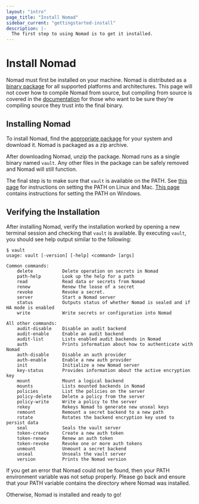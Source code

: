 ```yaml
---
layout: "intro"
page_title: "Install Nomad"
sidebar_current: "gettingstarted-install"
description: |-
  The first step to using Nomad is to get it installed.
---
```


# Install Nomad

Nomad must first be installed on your machine. Nomad is distributed as
a [binary package](/downloads.html) for all supported platforms and
architectures. This page will not cover how to compile Nomad from source,
but compiling from source is covered in the [documentation](/docs/install/index.html)
for those who want to be sure they're compiling source they trust into
the final binary.

## Installing Nomad

To install Nomad, find the [appropriate package](/downloads.html) for
your system and download it. Nomad is packaged as a zip archive.

After downloading Nomad, unzip the package. Nomad runs as a single binary
named `vault`. Any other files in the package can be safely removed and
Nomad will still function.

The final step is to make sure that `vault` is available on the PATH.
See [this page](http://stackoverflow.com/questions/14637979/how-to-permanently-set-path-on-linux)
for instructions on setting the PATH on Linux and Mac.
[This page](http://stackoverflow.com/questions/1618280/where-can-i-set-path-to-make-exe-on-windows)
contains instructions for setting the PATH on Windows.

## Verifying the Installation

After installing Nomad, verify the installation worked by opening a new
terminal session and checking that `vault` is available. By executing
`vault`, you should see help output similar to the following:

```
$ vault
usage: vault [-version] [-help] <command> [args]

Common commands:
    delete           Delete operation on secrets in Nomad
    path-help        Look up the help for a path
    read             Read data or secrets from Nomad
    renew            Renew the lease of a secret
    revoke           Revoke a secret.
    server           Start a Nomad server
    status           Outputs status of whether Nomad is sealed and if HA mode is enabled
    write            Write secrets or configuration into Nomad

All other commands:
    audit-disable    Disable an audit backend
    audit-enable     Enable an audit backend
    audit-list       Lists enabled audit backends in Nomad
    auth             Prints information about how to authenticate with Nomad
    auth-disable     Disable an auth provider
    auth-enable      Enable a new auth provider
    init             Initialize a new Nomad server
    key-status       Provides information about the active encryption key
    mount            Mount a logical backend
    mounts           Lists mounted backends in Nomad
    policies         List the policies on the server
    policy-delete    Delete a policy from the server
    policy-write     Write a policy to the server
    rekey            Rekeys Nomad to generate new unseal keys
    remount          Remount a secret backend to a new path
    rotate           Rotates the backend encryption key used to persist data
    seal             Seals the vault server
    token-create     Create a new auth token
    token-renew      Renew an auth token
    token-revoke     Revoke one or more auth tokens
    unmount          Unmount a secret backend
    unseal           Unseals the vault server
    version          Prints the Nomad version
```

If you get an error that Nomad could not be found, then your PATH environment
variable was not setup properly. Please go back and ensure that your PATH
variable contains the directory where Nomad was installed.

Otherwise, Nomad is installed and ready to go!
